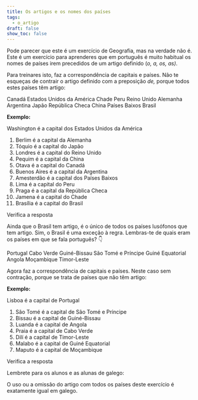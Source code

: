 ```yaml
---
title: Os artigos e os nomes dos países
tags:
  - o_artigo
draft: false
show_toc: false
---
```

Pode parecer que este é um exercício de Geografia, mas na verdade não é. Este é um exercício para aprenderes que em português é muito habitual os nomes de países irem precedidos de um artigo definido (*o, a, os, as)*.  

Para treinares isto, faz a correspondência de capitais e países. Não te esqueças de contrair o artigo definido com a preposição *de,* porque todos estes países têm artigo:

<e-layout>
<e-tag color=1>Canadá</e-tag>
<e-tag color=1>Estados Unidos da América</e-tag>
<e-tag color=1>Chade</e-tag>
<e-tag color=1>Peru</e-tag>
<e-tag color=1>Reino Unido</e-tag>
<e-tag color=1>Alemanha</e-tag>
<e-tag color=1>Argentina</e-tag>
<e-tag color=1>Japão</e-tag>
<e-tag color=1>República Checa</e-tag>
<e-tag color=1>China</e-tag>
<e-tag color=1>Países Baixos</e-tag>
<e-tag color=1>Brasil</e-tag>
</e-layout>

**Exemplo:**

Washington é a capital <e-answer size=3 readonly>dos</e-answer> <e-answer readonly>Estados Unidos da América</e-answer>

1. Berlim é a capital <e-answer size=3>da</e-answer> <e-answer>Alemanha</e-answer>
2. Tóquio é a capital <e-answer size=3>do</e-answer> <e-answer>Japão</e-answer>
3. Londres é a capital <e-answer size=3>do</e-answer> <e-answer>Reino Unido</e-answer>
4. Pequim é a capital <e-answer size=3>da</e-answer> <e-answer>China</e-answer>
5. Otava é a capital <e-answer size=3>do</e-answer> <e-answer>Canadá</e-answer>
6. Buenos Aires é a capital <e-answer size=3>da</e-answer> <e-answer>Argentina</e-answer>
7. Amesterdão é a capital <e-answer size=3>dos</e-answer> <e-answer>Países Baixos</e-answer>
8. Lima é a capital <e-answer size=3>do</e-answer> <e-answer>Peru</e-answer>
9. Praga é a capital <e-answer size=3>da</e-answer> <e-answer>República Checa</e-answer>
10. Jamena é a capital <e-answer size=3>do</e-answer> <e-answer>Chade</e-answer>
11. Brasília é a capital <e-answer size=3>do</e-answer> <e-answer>Brasil</e-answer>

<e-validate>Verifica a resposta</e-validate>


Ainda que o Brasil tem artigo, é o único de todos os países lusófonos que tem artigo. Sim, o Brasil é uma exceção à regra.
Lembras-te de quais eram os países em que se fala português? 👇

<e-layout>
<e-tag color=1>Portugal</e-tag>
<e-tag color=1>Cabo Verde</e-tag>
<e-tag color=1>Guiné-Bissau</e-tag>
<e-tag color=1>São Tomé e Príncipe</e-tag>
<e-tag color=1>Guiné Equatorial</e-tag>
<e-tag color=1>Angola</e-tag>
<e-tag color=1>Moçambique</e-tag>
<e-tag color=1>Timor-Leste</e-tag>
</e-layout>

Agora faz a correspondência de capitais e países. Neste caso sem contração, porque se trata de países que não têm artigo: 

**Exemplo:**

Lisboa é a capital <e-answer size=3 readonly>de</e-answer> <e-answer readonly>Portugal</e-answer>

1. São Tomé é a capital <e-answer size=3>de</e-answer> <e-answer>São Tomé e Príncipe</e-answer>
2. Bissau é a capital <e-answer size=3>de</e-answer> <e-answer>Guiné-Bissau</e-answer>
3. Luanda é a capital <e-answer size=3>de</e-answer> <e-answer>Angola</e-answer>
4. Praia é a capital <e-answer size=3>de</e-answer> <e-answer>Cabo Verde</e-answer>
5. Dilí é a capital <e-answer size=3>de</e-answer> <e-answer>Timor-Leste</e-answer>
6. Malabo é a capital <e-answer size=3>de</e-answer> <e-answer>Guiné Equatorial</e-answer>
7. Maputo é a capital <e-answer size=3>de</e-answer> <e-answer>Moçambique</e-answer>

<e-validate>Verifica a resposta</e-validate>

<article>
Lembrete para os alunos e as alunas de galego:

O uso ou a omissão do artigo com todos os países deste exercício é exatamente igual em galego.
</article>
